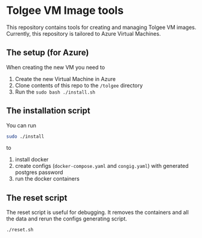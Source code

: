 # Tolgee VM Image tools

This repository contains tools for creating and managing Tolgee VM images.
Currently, this repository is tailored to Azure Virtual Machines.

## The setup (for Azure)
When creating the new VM you need to
1. Create the new Virtual Machine in Azure
2. Clone contents of this repo to the `/tolgee` directory
3. Run the `sudo bash ./install.sh`

## The installation script

You can run

```bash
sudo ./install
```

to

1. install docker
2. create configs (`docker-compose.yaml` and `congig.yaml`) with generated postgres password
3. run the docker containers

## The reset script

The reset script is useful for debugging. It removes the containers and all the data and rerun the configs generating
script.

```bash
./reset.sh
```
